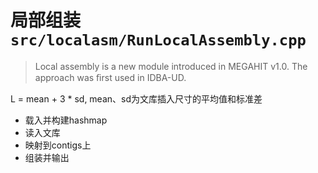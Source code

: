 # 局部组装 `src/localasm/RunLocalAssembly.cpp`
> Local assembly is a new module introduced in MEGAHIT v1.0. The approach was ﬁrst used in IDBA-UD.

L = mean + 3 * sd, mean、sd为文库插入尺寸的平均值和标准差

- 载入并构建hashmap
- 读入文库
- 映射到contigs上
- 组装并输出
